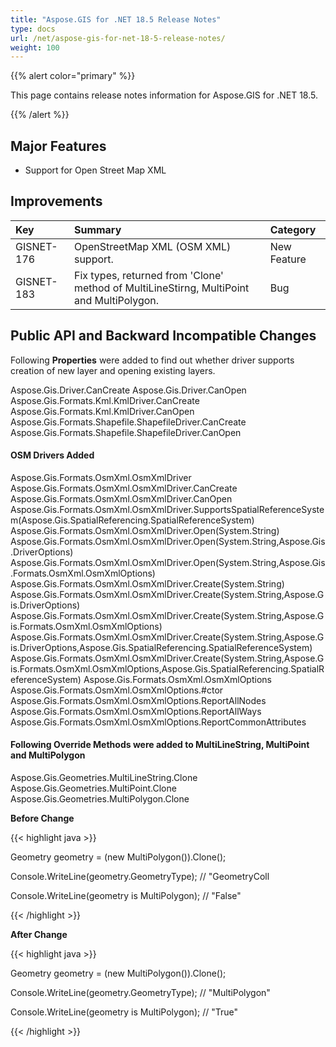 ```yaml
---
title: "Aspose.GIS for .NET 18.5 Release Notes"
type: docs
url: /net/aspose-gis-for-net-18-5-release-notes/
weight: 100
---
```


{{% alert color="primary" %}} 

This page contains release notes information for Aspose.GIS for .NET 18.5.

{{% /alert %}} 
## **Major Features**
- Support for Open Street Map XML
## **Improvements**


|**Key**|**Summary**|**Category**|
| :- | :- | :- |
|GISNET-176|OpenStreetMap XML (OSM XML) support.|New Feature|
|GISNET-183|Fix types, returned from 'Clone' method of MultiLineStirng, MultiPoint and MultiPolygon.|Bug|
## **Public API and Backward Incompatible Changes**


Following **Properties** were added to find out whether driver supports creation of new layer and opening existing layers.

Aspose.Gis.Driver.CanCreate
Aspose.Gis.Driver.CanOpen
Aspose.Gis.Formats.Kml.KmlDriver.CanCreate
Aspose.Gis.Formats.Kml.KmlDriver.CanOpen
Aspose.Gis.Formats.Shapefile.ShapefileDriver.CanCreate
Aspose.Gis.Formats.Shapefile.ShapefileDriver.CanOpen
#### **OSM Drivers Added**
Aspose.Gis.Formats.OsmXml.OsmXmlDriver
Aspose.Gis.Formats.OsmXml.OsmXmlDriver.CanCreate
Aspose.Gis.Formats.OsmXml.OsmXmlDriver.CanOpen
Aspose.Gis.Formats.OsmXml.OsmXmlDriver.SupportsSpatialReferenceSystem(Aspose.Gis.SpatialReferencing.SpatialReferenceSystem)
Aspose.Gis.Formats.OsmXml.OsmXmlDriver.Open(System.String)
Aspose.Gis.Formats.OsmXml.OsmXmlDriver.Open(System.String,Aspose.Gis.DriverOptions)
Aspose.Gis.Formats.OsmXml.OsmXmlDriver.Open(System.String,Aspose.Gis.Formats.OsmXml.OsmXmlOptions)
Aspose.Gis.Formats.OsmXml.OsmXmlDriver.Create(System.String)
Aspose.Gis.Formats.OsmXml.OsmXmlDriver.Create(System.String,Aspose.Gis.DriverOptions)
Aspose.Gis.Formats.OsmXml.OsmXmlDriver.Create(System.String,Aspose.Gis.Formats.OsmXml.OsmXmlOptions)
Aspose.Gis.Formats.OsmXml.OsmXmlDriver.Create(System.String,Aspose.Gis.DriverOptions,Aspose.Gis.SpatialReferencing.SpatialReferenceSystem)
Aspose.Gis.Formats.OsmXml.OsmXmlDriver.Create(System.String,Aspose.Gis.Formats.OsmXml.OsmXmlOptions,Aspose.Gis.SpatialReferencing.SpatialReferenceSystem)
Aspose.Gis.Formats.OsmXml.OsmXmlOptions
Aspose.Gis.Formats.OsmXml.OsmXmlOptions.#ctor
Aspose.Gis.Formats.OsmXml.OsmXmlOptions.ReportAllNodes
Aspose.Gis.Formats.OsmXml.OsmXmlOptions.ReportAllWays
Aspose.Gis.Formats.OsmXml.OsmXmlOptions.ReportCommonAttributes
#### **Following Override Methods were added to MultiLineString, MultiPoint and MultiPolygon**
Aspose.Gis.Geometries.MultiLineString.Clone
Aspose.Gis.Geometries.MultiPoint.Clone
Aspose.Gis.Geometries.MultiPolygon.Clone

**Before Change**

{{< highlight java >}}

 Geometry geometry = (new MultiPolygon()).Clone();

Console.WriteLine(geometry.GeometryType); // "GeometryColl

Console.WriteLine(geometry is MultiPolygon); // "False"

{{< /highlight >}}


**After Change**

{{< highlight java >}}

 Geometry geometry = (new MultiPolygon()).Clone();

Console.WriteLine(geometry.GeometryType); // "MultiPolygon"

Console.WriteLine(geometry is MultiPolygon); // "True"

{{< /highlight >}}
